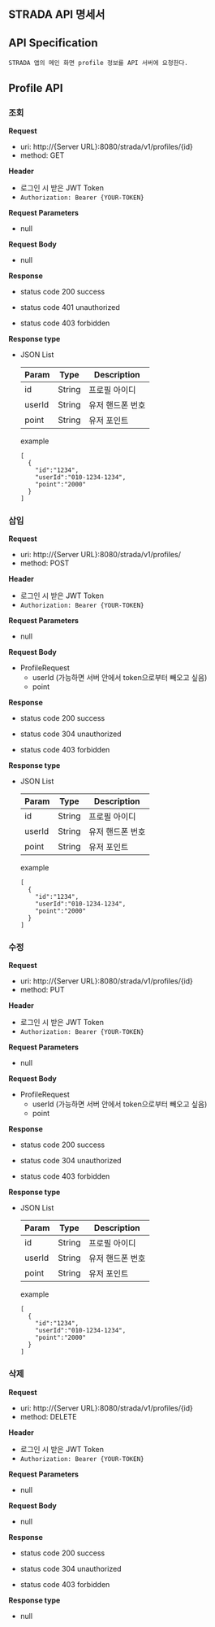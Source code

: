 ## STRADA API 명세서

## API Specification

	STRADA 앱의 메인 화면 profile 정보를 API 서버에 요청한다.
 
## Profile API

### 조회

  **Request**
  - uri: http://{Server URL}:8080/strada/v1/profiles/{id}
  - method: GET

  **Header**
  - 로그인 시 받은 JWT Token
  - `Authorization: Bearer {YOUR-TOKEN}`

  **Request Parameters**
  - null
    
  **Request Body**
  - null

  **Response**
  - status code 200 success

  - status code 401 unauthorized
  - status code 403 forbidden

  **Response type**
  - JSON List
  
    |Param|Type|Description|
    |------|---|---|
    |id|String|프로필 아이디|
    |userId|String|유저 핸드폰 번호|
    |point|String|유저 포인트|
        
    example
    ```
    [
      {
        "id":"1234",
        "userId":"010-1234-1234",
        "point":"2000"
      }
    ]
    ```

### 삽입

  **Request**
  - uri: http://{Server URL}:8080/strada/v1/profiles/
  - method: POST
  
  **Header**
  - 로그인 시 받은 JWT Token
  - `Authorization: Bearer {YOUR-TOKEN}`

  **Request Parameters**
  - null
    
  **Request Body**
  - ProfileRequest
    - userId (가능하면 서버 안에서 token으로부터 빼오고 싶음)
    - point

  **Response**
  - status code 200 success

  - status code 304 unauthorized
  - status code 403 forbidden

  **Response type**
  - JSON List
  
    |Param|Type|Description|
    |------|---|---|
    |id|String|프로필 아이디|
    |userId|String|유저 핸드폰 번호|
    |point|String|유저 포인트|
        
    example
    ```
    [
      {
        "id":"1234",
        "userId":"010-1234-1234",
        "point":"2000"
      }
    ]
    ```
  
### 수정

  **Request**
  - uri: http://{Server URL}:8080/strada/v1/profiles/{id}
  - method: PUT
  
  **Header**
  - 로그인 시 받은 JWT Token
  - `Authorization: Bearer {YOUR-TOKEN}`

  **Request Parameters**
  - null
    
  **Request Body**
  - ProfileRequest
    - userId (가능하면 서버 안에서 token으로부터 빼오고 싶음)
    - point

  **Response**
  - status code 200 success

  - status code 304 unauthorized
  - status code 403 forbidden

  **Response type**
  - JSON List
    
    |Param|Type|Description|
    |------|---|---|
    |id|String|프로필 아이디|
    |userId|String|유저 핸드폰 번호|
    |point|String|유저 포인트|
        
    example
    ```
    [
      {
        "id":"1234",
        "userId":"010-1234-1234",
        "point":"2000"
      }
    ]
    ```
### 삭제

  **Request**
  - uri: http://{Server URL}:8080/strada/v1/profiles/{id}
  - method: DELETE
  
  **Header**
  - 로그인 시 받은 JWT Token
  - `Authorization: Bearer {YOUR-TOKEN}`

  **Request Parameters**
  - null
    
  **Request Body**
  - null

  **Response**
  - status code 200 success

  - status code 304 unauthorized
  - status code 403 forbidden

  **Response type**
  - null
  